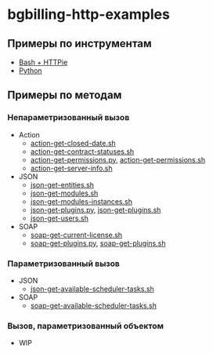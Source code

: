 # bgbilling-http-examples

## Примеры по инструментам

- [Bash + HTTPie](examples/httpie)
- [Python](examples/python)

## Примеры по методам

### Непараметризованный вызов

- Action
    - [action-get-closed-date.sh](examples/httpie/action-get-closed-date.sh)
    - [action-get-contract-statuses.sh](examples/httpie/action-get-contract-statuses.sh)
    - [action-get-permissions.py](examples/python/action-get-permissions.py), [action-get-permissions.sh](examples/httpie/action-get-permissions.sh)
    - [action-get-server-info.sh](examples/httpie/action-get-server-info.sh)
- JSON
    - [json-get-entities.sh](examples/httpie/json-get-entities.sh)
    - [json-get-modules.sh](examples/httpie/json-get-modules.sh)
    - [json-get-modules-instances.sh](examples/httpie/json-get-modules-instances.sh)
    - [json-get-plugins.py](examples/python/json-get-plugins.py), [json-get-plugins.sh](examples/httpie/json-get-plugins.sh)
    - [json-get-users.sh](examples/httpie/json-get-users.sh)
- SOAP
    - [soap-get-current-license.sh](examples/httpie/soap-get-current-license.sh)
    - [soap-get-plugins.py](examples/python/soap-get-plugins.py), [soap-get-plugins.sh](examples/httpie/soap-get-plugins.sh)

### Параметризованный вызов

- JSON
    - [json-get-available-scheduler-tasks.sh](examples/httpie/json-get-available-scheduler-tasks.sh)
- SOAP
    - [soap-get-available-scheduler-tasks.sh](examples/httpie/soap-get-available-scheduler-tasks.sh)

### Вызов, параметризованный объектом

- WIP
